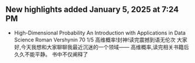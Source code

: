 ## New highlights added January 5, 2025 at 7:24 PM
- High-Dimensional Probability An Introduction with Applications in Data Science Roman Vershynin 70 1/5 高维概率!封神!读完震撼到语无伦次 大家好,今天我想和大家聊聊我最近沉迷的一个领域—— 高维概率,读完相关书籍后久久不能平静。 书中不仅阐释了


